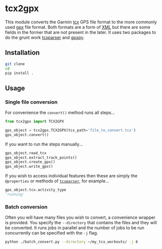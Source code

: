 # tcx2gpx


This module converts the Garmin [tcx](https://en.wikipedia.org/wiki/Training_Center_XML) GPS file format
to the more commonly used [gpx](https://en.wikipedia.org/wiki/GPS_Exchange_Format) file format.
Both formats are a form of [XML](https://en.wikipedia.org/wiki/XML) but there are some fields in the former that are not present in the later.
It uses two packages to do the grunt work [tcxparser](https://github.com/vkurup/python-tcxparser/) and
[gpxpy](https://github.com/tkrajina/gpxpy).

## Installation

```bash
git clone
cd
pip install .
```

## Usage

### Single file conversion

For convenience the `convert()` method runs all steps...

```python
from tcx2gpx import TCX2GPX

gps_object = tcx2gpx.TCX2GPX(tcx_path='file_to_convert.tcx')
gps_object.convert()
```

If you want to run the steps manually...

```python
gps_object.read_tcx
gps_object.extract_track_points()
gps_object.create_gpx()
gps_object.write_gpx()
```

If you wish to access individual features then these are simply the `@properties` or methods of
[`tcxparser`](https://github.com/vkurup/python-tcxparser/), for example...

```python
gps_object.tcx.activity_type
'running'
```

### Batch conversion

Often you will have many files you wish to convert, a convenience wrapper is provided.  You specify the
`--directory` that contains the files and they will be converted.  It runs jobs in parallel and the number
of jobs to be run concurrently can be specified with the `-j` flag.

```bash
python ./batch_convert.py --directory ~/my_tcx_workouts/ -j 6
```
